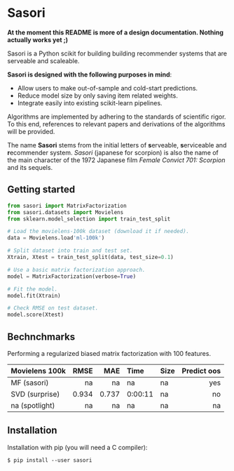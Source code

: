 Sasori
======

**At the moment this README is more of a design documentation. Nothing actually works yet ;)**

Sasori is a Python scikit 
for building building recommender systems 
that are serveable and scaleable.

**Sasori is designed with the following purposes in mind**:

- Allow users to make out-of-sample and cold-start predictions.
- Reduce model size by only saving item related weights.
- Integrate easily into existing scikit-learn pipelines.

Algorithms are implemented by adhering to the standards of scientific rigor.
To this end, references to relevant papers and derivations of the algorithms
will be provided.

The name **Sasori** stems from the initial letters of 
**s**erveable, **s**erviceable and **r**ecommender system. 
*Sasori* (japanese for scorpion) is also the name of 
the main character of the 1972 Japanese film 
*Female Convict 701: Scorpion* and its sequels.


Getting started
---------------

```python
from sasori import MatrixFactorization
from sasori.datasets import Movielens
from sklearn.model_selection import train_test_split

# Load the movielens-100k dataset (download it if needed).
data = Movielens.load'ml-100k')

# Split dataset into train and test set.
Xtrain, Xtest = train_test_split(data, test_size=0.1)

# Use a basic matrix factorization approach.
model = MatrixFactorization(verbose=True)

# Fit the model.
model.fit(Xtrain)

# Check RMSE on test dataset.
model.score(Xtest)
```


Bechnchmarks
------------

Performing a regularized biased matrix factorization with 100 features.

| Movielens 100k           |   RMSE |   MAE | Time    | Size | Predict oos |
|:-------------------------|-------:|------:|:--------|:-----|------------:|
| MF (sasori)              |     na |    na |      na |   na |         yes |
| SVD (surprise)           |  0.934 | 0.737 | 0:00:11 |   na |          no |
| na (spotlight)           |     na |    na |      na |   na |          na |


Installation
------------

Installation with pip (you will need a C compiler):

    $ pip install --user sasori 
